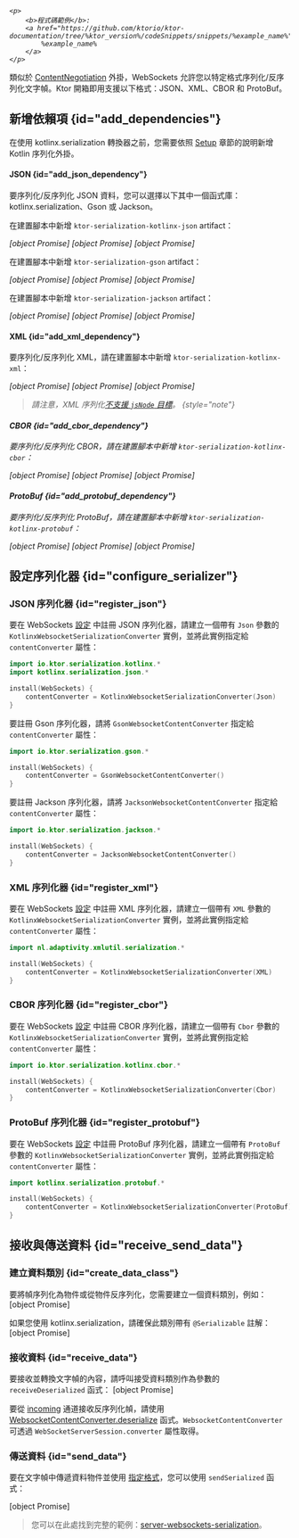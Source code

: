 [//]: # (title: Ktor 伺服器中的 WebSockets 序列化)

<show-structure for="chapter" depth="2"/>

<tldr>
<var name="example_name" value="server-websockets-serialization"/>

    <p>
        <b>程式碼範例</b>:
        <a href="https://github.com/ktorio/ktor-documentation/tree/%ktor_version%/codeSnippets/snippets/%example_name%">
            %example_name%
        </a>
    </p>
    
</tldr>

類似於 [ContentNegotiation](server-serialization.md) 外掛，WebSockets 允許您以特定格式序列化/反序列化文字幀。Ktor 開箱即用支援以下格式：JSON、XML、CBOR 和 ProtoBuf。

## 新增依賴項 {id="add_dependencies"}

<snippet id="add_serialization_dependency">

在使用 kotlinx.serialization 轉換器之前，您需要依照 [Setup](https://github.com/Kotlin/kotlinx.serialization#setup) 章節的說明新增 Kotlin 序列化外掛。

#### JSON {id="add_json_dependency"}

要序列化/反序列化 JSON 資料，您可以選擇以下其中一個函式庫：kotlinx.serialization、Gson 或 Jackson。 

<tabs group="json-libraries">
<tab title="kotlinx.serialization" group-key="kotlinx">

在建置腳本中新增 `ktor-serialization-kotlinx-json` artifact：

<var name="artifact_name" value="ktor-serialization-kotlinx-json"/>

<tabs group="languages">
    <tab title="Gradle (Kotlin)" group-key="kotlin">
        [object Promise]
    </tab>
    <tab title="Gradle (Groovy)" group-key="groovy">
        [object Promise]
    </tab>
    <tab title="Maven" group-key="maven">
        [object Promise]
    </tab>
</tabs>
    

</tab>
<tab title="Gson" group-key="gson">

在建置腳本中新增 `ktor-serialization-gson` artifact：

<var name="artifact_name" value="ktor-serialization-gson"/>

<tabs group="languages">
    <tab title="Gradle (Kotlin)" group-key="kotlin">
        [object Promise]
    </tab>
    <tab title="Gradle (Groovy)" group-key="groovy">
        [object Promise]
    </tab>
    <tab title="Maven" group-key="maven">
        [object Promise]
    </tab>
</tabs>
    

</tab>
<tab title="Jackson" group-key="jackson">

在建置腳本中新增 `ktor-serialization-jackson` artifact：

<var name="artifact_name" value="ktor-serialization-jackson"/>

<tabs group="languages">
    <tab title="Gradle (Kotlin)" group-key="kotlin">
        [object Promise]
    </tab>
    <tab title="Gradle (Groovy)" group-key="groovy">
        [object Promise]
    </tab>
    <tab title="Maven" group-key="maven">
        [object Promise]
    </tab>
</tabs>
    

</tab>
</tabs>

#### XML {id="add_xml_dependency"}

要序列化/反序列化 XML，請在建置腳本中新增 `ktor-serialization-kotlinx-xml`：

<var name="artifact_name" value="ktor-serialization-kotlinx-xml"/>

<tabs group="languages">
    <tab title="Gradle (Kotlin)" group-key="kotlin">
        [object Promise]
    </tab>
    <tab title="Gradle (Groovy)" group-key="groovy">
        [object Promise]
    </tab>
    <tab title="Maven" group-key="maven">
        [object Promise]
    </tab>
</tabs>
    

> 請注意，XML 序列化[不支援 `jsNode` 目標](https://github.com/pdvrieze/xmlutil/issues/83)。
{style="note"}

#### CBOR {id="add_cbor_dependency"}

要序列化/反序列化 CBOR，請在建置腳本中新增 `ktor-serialization-kotlinx-cbor`：

<var name="artifact_name" value="ktor-serialization-kotlinx-cbor"/>

<tabs group="languages">
    <tab title="Gradle (Kotlin)" group-key="kotlin">
        [object Promise]
    </tab>
    <tab title="Gradle (Groovy)" group-key="groovy">
        [object Promise]
    </tab>
    <tab title="Maven" group-key="maven">
        [object Promise]
    </tab>
</tabs>
    

#### ProtoBuf {id="add_protobuf_dependency"}

要序列化/反序列化 ProtoBuf，請在建置腳本中新增 `ktor-serialization-kotlinx-protobuf`：

<var name="artifact_name" value="ktor-serialization-kotlinx-protobuf"/>

<tabs group="languages">
    <tab title="Gradle (Kotlin)" group-key="kotlin">
        [object Promise]
    </tab>
    <tab title="Gradle (Groovy)" group-key="groovy">
        [object Promise]
    </tab>
    <tab title="Maven" group-key="maven">
        [object Promise]
    </tab>
</tabs>
    

</snippet>

## 設定序列化器 {id="configure_serializer"}

### JSON 序列化器 {id="register_json"}

<tabs group="json-libraries">
<tab title="kotlinx.serialization" group-key="kotlinx">

要在 WebSockets [設定](server-websockets.md#configure) 中註冊 JSON 序列化器，請建立一個帶有 `Json` 參數的 `KotlinxWebsocketSerializationConverter` 實例，並將此實例指定給 `contentConverter` 屬性：

```kotlin
import io.ktor.serialization.kotlinx.*
import kotlinx.serialization.json.*

install(WebSockets) {
    contentConverter = KotlinxWebsocketSerializationConverter(Json)
}
```

</tab>
<tab title="Gson" group-key="gson">

要註冊 Gson 序列化器，請將 `GsonWebsocketContentConverter` 指定給 `contentConverter` 屬性：
```kotlin
import io.ktor.serialization.gson.*

install(WebSockets) {
    contentConverter = GsonWebsocketContentConverter()
}
```

</tab>
<tab title="Jackson" group-key="jackson">

要註冊 Jackson 序列化器，請將 `JacksonWebsocketContentConverter` 指定給 `contentConverter` 屬性：

```kotlin
import io.ktor.serialization.jackson.*

install(WebSockets) {
    contentConverter = JacksonWebsocketContentConverter()
}
```

</tab>
</tabs>

### XML 序列化器 {id="register_xml"}

要在 WebSockets [設定](server-websockets.md#configure) 中註冊 XML 序列化器，請建立一個帶有 `XML` 參數的 `KotlinxWebsocketSerializationConverter` 實例，並將此實例指定給 `contentConverter` 屬性：
```kotlin
import nl.adaptivity.xmlutil.serialization.*

install(WebSockets) {
    contentConverter = KotlinxWebsocketSerializationConverter(XML)
}
```

### CBOR 序列化器 {id="register_cbor"}
要在 WebSockets [設定](server-websockets.md#configure) 中註冊 CBOR 序列化器，請建立一個帶有 `Cbor` 參數的 `KotlinxWebsocketSerializationConverter` 實例，並將此實例指定給 `contentConverter` 屬性：

```kotlin
import io.ktor.serialization.kotlinx.cbor.*

install(WebSockets) {
    contentConverter = KotlinxWebsocketSerializationConverter(Cbor)
}
```

### ProtoBuf 序列化器 {id="register_protobuf"}
要在 WebSockets [設定](server-websockets.md#configure) 中註冊 ProtoBuf 序列化器，請建立一個帶有 `ProtoBuf` 參數的 `KotlinxWebsocketSerializationConverter` 實例，並將此實例指定給 `contentConverter` 屬性：

```kotlin
import kotlinx.serialization.protobuf.*

install(WebSockets) {
    contentConverter = KotlinxWebsocketSerializationConverter(ProtoBuf)
}
```

## 接收與傳送資料 {id="receive_send_data"}

### 建立資料類別 {id="create_data_class"}
要將幀序列化為物件或從物件反序列化，您需要建立一個資料類別，例如：
[object Promise]

如果您使用 kotlinx.serialization，請確保此類別帶有 `@Serializable` 註解：
[object Promise]

### 接收資料 {id="receive_data"}
要接收並轉換文字幀的內容，請呼叫接受資料類別作為參數的 `receiveDeserialized` 函式：
[object Promise]

要從 [incoming](server-websockets.md#api-overview) 通道接收反序列化幀，請使用 [WebsocketContentConverter.deserialize](https://api.ktor.io/ktor-shared/ktor-serialization/io.ktor.serialization/-websocket-content-converter/deserialize.html) 函式。`WebsocketContentConverter` 可透過 `WebSocketServerSession.converter` 屬性取得。

### 傳送資料 {id="send_data"}
要在文字幀中傳遞資料物件並使用 [指定格式](#configure_serializer)，您可以使用 `sendSerialized` 函式：

[object Promise]

> 您可以在此處找到完整的範例：[server-websockets-serialization](https://github.com/ktorio/ktor-documentation/tree/%ktor_version%/codeSnippets/snippets/server-websockets-serialization)。